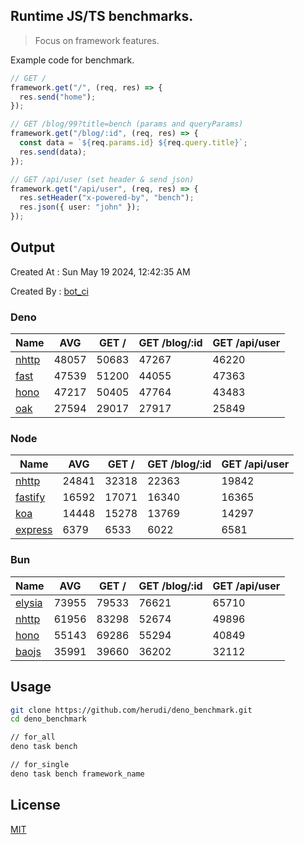 ## Runtime JS/TS benchmarks.

> Focus on framework features.

Example code for benchmark.
```ts
// GET /
framework.get("/", (req, res) => {
  res.send("home");
});

// GET /blog/99?title=bench (params and queryParams)
framework.get("/blog/:id", (req, res) => {
  const data = `${req.params.id} ${req.query.title}`;
  res.send(data);
});

// GET /api/user (set header & send json)
framework.get("/api/user", (req, res) => {
  res.setHeader("x-powered-by", "bench");
  res.json({ user: "john" });
});
```

## Output
Created At : Sun May 19 2024, 12:42:35 AM

Created By : [bot_ci](https://github.com/herudi/deno_benchmarks/commits?author=github-actions%5Bbot%5D)


### Deno
|Name|AVG|GET /|GET /blog/:id|GET /api/user|
|----|----|----|----|----|
|[nhttp](https://github.com/nhttp/nhttp)|48057|50683|47267|46220|
|[fast](https://github.com/danteissaias/fast)|47539|51200|44055|47363|
|[hono](https://github.com/honojs/hono)|47217|50405|47764|43483|
|[oak](https://github.com/oakserver/oak)|27594|29017|27917|25849|
  


### Node
|Name|AVG|GET /|GET /blog/:id|GET /api/user|
|----|----|----|----|----|
|[nhttp](https://github.com/nhttp/nhttp)|24841|32318|22363|19842|
|[fastify](https://github.com/fastify/fastify)|16592|17071|16340|16365|
|[koa](https://github.com/koajs/koa)|14448|15278|13769|14297|
|[express](https://github.com/expressjs/express)|6379|6533|6022|6581|
  


### Bun
|Name|AVG|GET /|GET /blog/:id|GET /api/user|
|----|----|----|----|----|
|[elysia](https://github.com/elysiajs/elysia)|73955|79533|76621|65710|
|[nhttp](https://github.com/nhttp/nhttp)|61956|83298|52674|49896|
|[hono](https://github.com/honojs/hono)|55143|69286|55294|40849|
|[baojs](https://github.com/mattreid1/baojs)|35991|39660|36202|32112|
  



## Usage

```bash
git clone https://github.com/herudi/deno_benchmark.git
cd deno_benchmark

// for_all
deno task bench

// for_single
deno task bench framework_name
```

## License

[MIT](LICENSE)

